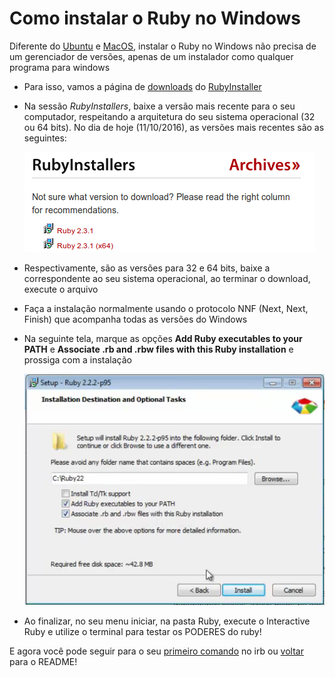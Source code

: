 # Como instalar o Ruby no Windows

Diferente do [Ubuntu](como_instalar_no_ubuntu.md) e [MacOS](como_instalar_no_macos.md), instalar o Ruby no Windows não precisa de um gerenciador de versões, apenas de um instalador como qualquer programa para windows

- Para isso, vamos a página de [downloads](http://rubyinstaller.org/downloads/) do [RubyInstaller](http://rubyinstaller.org)

- Na sessão *RubyInstallers*, baixe a versão mais recente para o seu computador, respeitando a arquitetura do seu sistema operacional (32 ou 64 bits). No dia de hoje (11/10/2016), as versões mais recentes são as seguintes:

  ![RubyInstaller](../../images/rubyinstaller.png)

- Respectivamente, são as versões para 32 e 64 bits, baixe a correspondente ao seu sistema operacional, ao terminar o download, execute o arquivo

- Faça a instalação normalmente usando o protocolo NNF (Next, Next, Finish) que acompanha todas as versões do Windows

- Na seguinte tela, marque as opções **Add Ruby executables to your PATH** e **Associate .rb and .rbw files with this Ruby installation** e prossiga com a instalação

  ![RubyInstallerSetup](../../images/rubyinstallersetup.png)

- Ao finalizar, no seu menu iniciar, na pasta Ruby, execute o Interactive Ruby e utilize o terminal para testar os PODERES do ruby!

E agora você pode seguir para o seu [primeiro comando](404_pt-br.md) no irb ou [voltar](../../README_pt-br.md) para o README!
